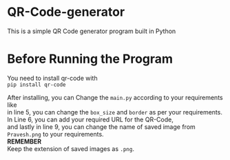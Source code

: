 # QR-Code-generator
This is a simple QR Code generator program built in Python

# Before Running the Program
You need to install qr-code with</br>
```pip install qr-code```</br>

After installing, you can Change the ```main.py``` according to your requirements like </br>
in line 5, you can change the ```box_size``` and ```border``` as per your requirements.
In Line 6, you can add your required URL for the QR-Code,</br> and lastly in line 9, you can change the name of saved image from ```Pravesh.png``` to your requirements.</br>
<b>REMEMBER</b></br>
Keep the extension of saved images as ```.png```.
